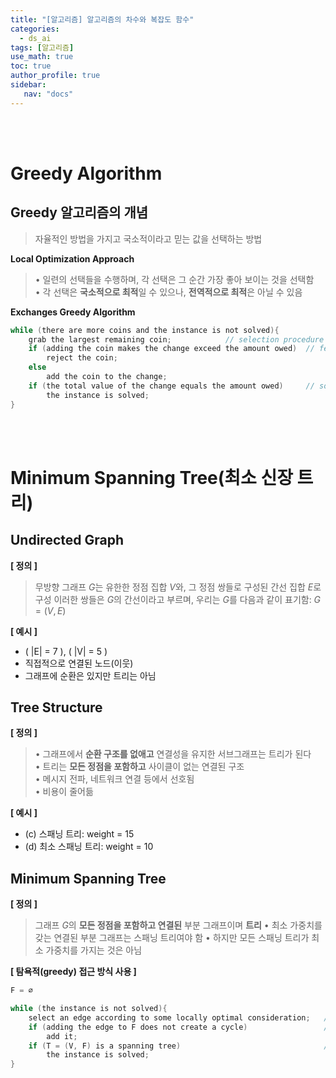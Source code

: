 ```yaml
---
title: "[알고리즘] 알고리즘의 차수와 복잡도 함수"
categories:
  - ds_ai
tags: [알고리즘]
use_math: true
toc: true
author_profile: true 
sidebar:
   nav: "docs"
---
```



<br>
<br>



# Greedy Algorithm
## Greedy 알고리즘의 개념
> 자율적인 방법을 가지고 국소적이라고 믿는 값을 선택하는 방법

**Local Optimization Approach**  
> • 일련의 선택들을 수행하며, 각 선택은 그 순간 가장 좋아 보이는 것을 선택함  
> • 각 선택은 **국소적으로 최적**일 수 있으나, **전역적으로 최적**은 아닐 수 있음

**Exchanges Greedy Algorithm**

```c
while (there are more coins and the instance is not solved){
    grab the largest remaining coin;            // selection procedure
    if (adding the coin makes the change exceed the amount owed)  // feasibility check
        reject the coin;
    else
        add the coin to the change;
    if (the total value of the change equals the amount owed)     // solution check
        the instance is solved;
}
```

<br>
<br>

# Minimum Spanning Tree(최소 신장 트리)
## Undirected Graph
**[ 정의 ]**
> 무방향 그래프 $G$는 유한한 정점 집합 $V$와, 그 정점 쌍들로 구성된 간선 집합 $E$로 구성
이러한 쌍들은 $G$의 간선이라고 부르며, 우리는 $G$를 다음과 같이 표기함: $G = (V, E)$

**[ 예시 ]**

  - \( |E| = 7 \), \( |V| = 5 \)
  - 직접적으로 연결된 노드(이웃)
  - 그래프에 순환은 있지만 트리는 아님


## Tree Structure
**[ 정의 ]**
> • 그래프에서 **순환 구조를 없애고** 연결성을 유지한 서브그래프는 트리가 된다  
> • 트리는 **모든 정점을 포함하고** 사이클이 없는 연결된 구조  
> • 메시지 전파, 네트워크 연결 등에서 선호됨  
> • 비용이 줄어듦

**[ 예시 ]**
- (c) 스패닝 트리: weight = 15  
- (d) 최소 스패닝 트리: weight = 10


## Minimum Spanning Tree
**[ 정의 ]**
> 그래프 $G$의 **모든 정점을 포함하고 연결된** 부분 그래프이며 **트리**
> • 최소 가중치를 갖는 연결된 부분 그래프는 스패닝 트리여야 함
> • 하지만 모든 스패닝 트리가 최소 가중치를 가지는 것은 아님

**[ 탐욕적(greedy) 접근 방식 사용 ]**

```c
F = ∅

while (the instance is not solved){
    select an edge according to some locally optimal consideration;   // selection procedure
    if (adding the edge to F does not create a cycle)                 // feasibility check
        add it;
    if (T = (V, F) is a spanning tree)                                // solution check
        the instance is solved;
}
```

